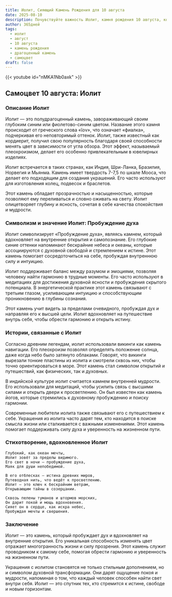 ```yaml
---
title: Иолит, Сияющий Камень Рождения для 10 августа
date: 2025-08-10
description: Почувствуйте важность Иолит, камня рождения 10 августа, который символизирует Пробуждение духа. Пусть его красота и значение осветят ваш день.
author: 365дней
tags:
  - иолит
  - август
  - 10 августа
  - камень рождения
  - драгоценный камень
  - самоцвет
draft: false
---
```


{{< youtube id="nMKA1Nb0axk" >}}

## Самоцвет 10 августа: Иолит

### Описание Иолит

Иолит — это полудрагоценный камень, завораживающий своим глубоким синим или фиолетово-синим цветом. Название этого камня происходит от греческого слова «ἴον», что означает «фиалка», подчеркивая его неповторимый оттенок. Иолит, также известный как кордиерит, получил свою популярность благодаря своей способности менять цвет в зависимости от угла обзора. Этот эффект, называемый плеохроизмом, делает его особенно привлекательным в ювелирных изделиях.

Иолит встречается в таких странах, как Индия, Шри-Ланка, Бразилия, Норвегия и Мьянма. Камень имеет твердость 7-7,5 по шкале Мооса, что делает его подходящим для создания украшений. Его часто используют для изготовления колец, подвесок и браслетов.

Этот камень обладает прозрачностью и насыщенностью, которые позволяют ему переливаться и словно оживать на свету. Иолит олицетворяет глубину и ясность, сочетая в себе качества спокойствия и мудрости.

### Символизм и значение Иолит: Пробуждение духа

Иолит символизирует «Пробуждение духа», являясь камнем, который вдохновляет на внутренние открытия и самопознание. Его глубокие синие оттенки напоминают бескрайние небеса и океаны, которые ассоциируются с духовной свободой и стремлением к истине. Этот камень помогает сосредоточиться на себе, пробуждая внутреннюю силу и интуицию.

Иолит поддерживает баланс между разумом и эмоциями, позволяя человеку найти гармонию в трудные моменты. Его часто используют в медитациях для достижения духовной ясности и пробуждения скрытого потенциала. В энергетической практике этот камень связывают с третьим глазом, усиливающим интуицию и способствующим проникновению в глубины сознания.

Этот камень учит видеть за пределами очевидного, пробуждая дух и направляя его к высшей цели. Иолит вдохновляет на путешествие внутрь себя, чтобы обрести гармонию и открыть истину.

### Истории, связанные с Иолит

Согласно древним легендам, иолит использовали викинги как камень навигации. Его плеохроизм позволял определять положение солнца, даже когда небо было затянуто облаками. Говорят, что викинги вырезали тонкие пластины из иолита и смотрели сквозь них, чтобы точно ориентироваться в море. Этот камень стал символом открытий и путешествий, как физических, так и духовных.

В индийской культуре иолит считается камнем внутренней мудрости. Его использовали для медитаций, чтобы усилить связь с высшими силами и открыть двери к просветлению. Он был известен как камень йогов, которые стремились к духовному пробуждению и поиску гармонии.

Современные любители иолита также связывают его с путешествием к себе. Украшения из иолита часто дарят тем, кто находится в поиске смысла жизни или сталкивается с важными изменениями. Этот камень помогает поддерживать силу духа и уверенность на жизненном пути.

### Стихотворение, вдохновленное Иолит

```
Глубокий, как океан мечты,  
Иолит зовёт за пределы видимого.  
Его свет в ночи — пробуждение духа,  
Маяк для души непобедимой.

В его отблесках — истина древних миров,  
Путеводная нить, что ведёт к просветлению.  
Иолит — это ключ к бескрайним ветрам,  
Открывающим тайны в созерцании.

Сквозь пелены туманов и штормов морских,  
Он дарит покой и мощь вдохновения.  
Сияет он в сердце, как искра небес,  
Пробуждая мечты и свершения.
```

### Заключение

Иолит — это камень, который пробуждает дух и вдохновляет на внутренние открытия. Его уникальная способность изменять цвет отражает многогранность жизни и силу прозрения. Этот камень служит проводником к самому себе, помогая обрести гармонию и уверенность на жизненном пути.

Украшения с иолитом становятся не только стильным дополнением, но и символом духовной трансформации. Они дарят ощущение покоя и мудрости, напоминая о том, что каждый человек способен найти свет внутри себя. Иолит — это спутник тех, кто стремится к истине, свободе и новым горизонтам.